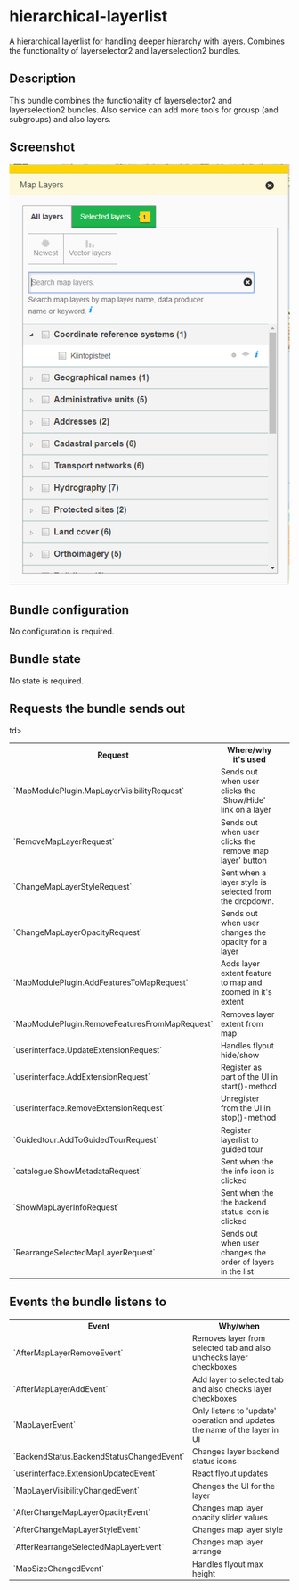 # hierarchical-layerlist

A hierarchical layerlist for handling deeper hierarchy with layers. Combines the functionality of layerselector2 and layerselection2 bundles.

## Description

This bundle combines the functionality of layerselector2 and layerselection2 bundles. Also service can add more tools for grousp (and subgroups) and also layers.

## Screenshot

![screenshot](hierarchical-layerlist.png)

## Bundle configuration

No configuration is required.

## Bundle state

No state is required.

## Requests the bundle sends out

<table class="table">
<tr>
  <th> Request </th>
  <th> Where/why it's used</th>
</tr>
<tr>
  <td> `MapModulePlugin.MapLayerVisibilityRequest` </td>
  <td>Sends out when user clicks the 'Show/Hide' link on a layer</td>
</tr>
<tr>
  <td> `RemoveMapLayerRequest` </td>
  <td>Sends out when user clicks the 'remove map layer' button</td>
</tr>
<tr>
  <td> `ChangeMapLayerStyleRequest` </td>
  <td>Sent when a layer style is selected from the dropdown.</td>
</tr>
<tr>
  <td> `ChangeMapLayerOpacityRequest` </td>
  <td>Sends out when user changes the opacity for a layer</td>
</tr>
<tr>
  <td> `MapModulePlugin.AddFeaturesToMapRequest` </td>
  <td> Adds layer extent feature to map and zoomed in it's extent</td>
</tr>
<tr>
  <td> `MapModulePlugin.RemoveFeaturesFromMapRequest` </td>
  <td> Removes layer extent from map </td>
</tr>
<tr>
  <td> `userinterface.UpdateExtensionRequest` </td>
  <td> Handles flyout hide/show </td>
</tr>
<tr>
  <td> `userinterface.AddExtensionRequest` </td>
  <td>Register as part of the UI in start()-method</td>td>
</tr>
<tr>
  <td> `userinterface.RemoveExtensionRequest` </td>
  <td>Unregister from the UI in stop()-method</td>
</tr>
<tr>
  <td> `Guidedtour.AddToGuidedTourRequest` </td>
  <td> Register layerlist to guided tour </td>
</tr>
<tr>
  <td> `catalogue.ShowMetadataRequest` </td>
  <td>Sent when the the info icon is clicked</td>
</tr>
<tr>
  <td> `ShowMapLayerInfoRequest` </td>
  <td>Sent when the the backend status icon is clicked<td>
</tr>
<tr>
  <td> `RearrangeSelectedMapLayerRequest` </td>
  <td>Sends out when user changes the order of layers in the list</td>
</tr>

</table>

## Events the bundle listens to

<table class="table">
  <tr>
    <th>Event</th><th>Why/when</th>
  </tr>
  <tr>
    <td> `AfterMapLayerRemoveEvent` </td><td> Removes layer from selected tab and also unchecks layer checkboxes</td>
  </tr>
  <tr>
    <td> `AfterMapLayerAddEvent` </td><td>Add layer to selected tab and also checks layer checkboxes</td>
  </tr>
  <tr>
    <td> `MapLayerEvent` </td><td>Only listens to 'update' operation and updates the name of the layer in UI</td>
  </tr>
  <tr>
    <td> `BackendStatus.BackendStatusChangedEvent` </td><td>Changes layer backend status icons</td>
  </tr>
  <tr>
    <td> `userinterface.ExtensionUpdatedEvent` </td><td>React flyout updates</td>
  </tr>
  <tr>
    <td> `MapLayerVisibilityChangedEvent` </td><td>Changes the UI for the layer</td>
  </tr>
  <tr>
    <td> `AfterChangeMapLayerOpacityEvent` </td><td>Changes map layer opacity slider values</td>
  </tr>
  <tr>
    <td> `AfterChangeMapLayerStyleEvent` </td><td>Changes map layer style</td>
  </tr>
  <tr>
    <td> `AfterRearrangeSelectedMapLayerEvent` </td><td>Changes map layer arrange</td>
  </tr>
  <tr>
    <td> `MapSizeChangedEvent` </td><td>Handles flyout max height</td>
  </tr>

</table>
